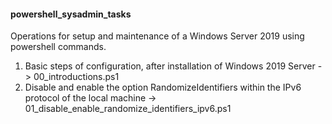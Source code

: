 <h4>powershell_sysadmin_tasks</h4>
<p>Operations for setup and maintenance of a Windows Server 2019 using powershell commands.</p>
<ol>
<li>Basic steps of configuration, after installation of Windows 2019 Server -> 00_introductions.ps1</li>
<li>Disable and enable the option RandomizeIdentifiers within the IPv6 protocol of the local machine -> 01_disable_enable_randomize_identifiers_ipv6.ps1</li>
</ol>

